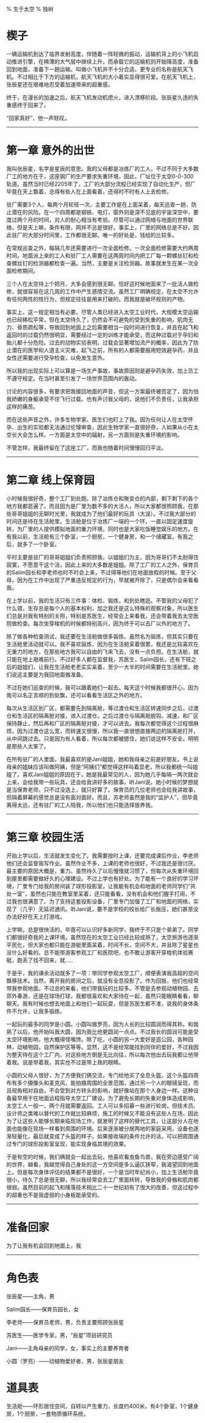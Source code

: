 % 生于太空
% 独树

# 楔子

一辆运输机到达了临界发射高度。伴随着一阵轻微的振动，运输机背上的小飞机启动推进引擎，在稀薄的大气层中继续上升，而承载它的运输机则开始降高度，准备回到地面，准备下一趟运输。叫做小飞机并不十分合适，更专业的名称是航天飞机。不过相比于下方的运输机，航天飞机的大小着实显得很可爱。在航天飞机上，张辰星还在艰难地忍受着加速带来的超重感。

终于，在漫长的加速之后，航天飞机发动机熄火，进入漂移阶段。张辰星久违的失重感终于回来了。

“回家真好”，他一声轻叹。

-------------------

# 第一章 意外的出世

我叫张辰星，名字是星辰的意思。我的父母都是冶炼厂的工人，不过不同于大多数厂工的地方在于，这座钢厂的生产要求失重环境，因此，厂址位于太空0-0-300轨道。虽然当时已经2205年了，工厂的大部分流程已经实现了自动化生产，但厂毕竟在天上飘着，总得有些人在上面看着，还得时不时有人上去检修。

驻厂需要3个人，每两个月轮班一次，主要工作是在上面呆着，每天巡查一趟，防止潜在的风险。在一个四周都是钢铁、电灯，窗外则是深不见底的宇宙深空中，要度过两个月的时间，对人的耐心相当有考验。尽管可以通过网络与地面的世界联络，但是天上嘛，条件有限，网并不总是很好。事实上，厂里的网络总是不好。因此驻厂的大部分时间里，工作都很无聊。唯一的好处是，钱给的比较多。

在常规巡查之外，每隔几年还需要进行一次全面检修。一次全面检修需要大约两周时间，地面派上来的工人和驻厂工人需要在这两周时间内把工厂每一颗螺丝钉和检查螺丝钉的检测器都检查一遍。当然，主要是关注检测器。故事就发生在某一次全面检修期间。

三个人在太空待上个把月，大多会感到很无聊。恰好这时候地面来了一批活人做检修，就很容易在这几周的工作中产生感情交流。虽然工厂明确规定，在太空不允许有任何两性的性行为，但规定往往是用来打破的。而我就是破坏规则的产物。

事实上，这一规定相当有必要。尽管人类已经进入太空工业时代，大规模太空运输也已经稀松平常，但在太空待久了，仍然会不可避免的受到失重的影响，肌肉无力、骨质疏松等，导致回到地面上之后需要相当一段时间进行恢复。并且在起飞和返回时的过载仍然很明显，需要经过一定的训练才能承受，而这种过载对于孕妇和胎儿都十分危险。过去的动物实验表明，过载会显著增加流产的概率，因此为了防止潜在的医学和人道主义灾难，起飞之前，所有的人都需要服用短效避孕药，并且女性还需要进行受孕检查，以免发生意外。

所以我的出现实际上可以算是一场生产事故，事故原因则是避孕药失效，加上员工不遵守规定。在当时甚至引发了一场世界范围内的轰动。

讨论的内容很多，有要求把我接回地面的声音，但这一方案最终被否定了，因为怕我娇嫩的身躯承受不住飞行过载。也有声讨我父母的，说他们不负责任，让我承担这样的痛苦。

而在这些声音之外，许多生物学家、医生们也盯上了我。因为任何让人在太空怀孕、出生的实验都无法通过伦理审查，因此生物学家一直很好奇，人如果从小在太空长大会怎么样。一方面是太空中的辐射，另一方面则是失重环境的影响。

不管怎样，我最终留在了这座工厂，而我也随着时间慢慢回归平淡。

-------------------

# 第二章 线上保育园

小时候我很好奇，整个工厂到处跑。除了冶炼仓和聚变仓的内部，剩下剩下的各个地方我都逛遍了。而且因为是厂里为数不多的大活人，所以大家都很照顾我，在那些哥哥姐姐的无聊时光里，我就成为了他们最好的玩具（大误）。不过我大部分的时间还是待在生活舱里。生活舱是位于冶炼厂一端的一个环，一直以固定速度旋转，为厂里的人提供模拟地面的重力环境，同时也是大家吃饭睡觉娱乐的地方。在有我以前，生活舱有三个卧室，一个厨房，一个健身房，和一个储藏室。有我之后，就多了一个卧室。

平时主要是驻厂的哥哥姐姐们负责照顾我，以姐姐们为主，因为哥哥们不太耐得住寂寞，不愿意干这个活，因此上来的大多数是姐姐。除了工厂的工人之外，保育员的Salim园长和李老师也时不时会上来，不过得等他们在地面放假的时候。至于父母，因为在工作中出现了严重违反规定的行为，早就被开除了，只是偶尔会来看看我。

在上学以前，我的生活只有三件事：体检、锻炼，和到处瞎逛。不管我的父母犯了什么错，生存总是每个人的基本权利，加之我还是这么特殊的观察对象，所以医生们总是对我有特别的关照，特别是苏医生，经常会上来看我，还会带着我去太空医院做检查。每次坐穿梭机的时候都特别高兴，因为终于可以去厂以外的地方了。

除了做各种检查测试，我还要在生活舱做很多锻炼。虽然名为锻炼，但其实只要在生活舱里活动就可以。我不喜欢锻炼，因为在生活舱呆着很累，我还是比较喜欢在无重力的地方，在那些地方我可以自由的飞来飞去，没有一点负担。在生活舱，就只能在地上艰难前行。不过好多人都在监督我，苏医生，Salim园长，还有下班之后的姐姐们，让我在生活舱老老实实呆着，至少一大半的时间需要在生活舱里。她们说这主要是为我回地面做准备。

不过在她们巡查的时候，我可以跟着她们一起去。每天这个时候我都很开心，因为我可以名正言顺的到处飘，还可以看看生活区之外的地方。

每次从生活区到厂区，都需要先到隔离舱，等过渡仓和生活区转速同步之后，过渡仓和生活区的隔离舱对接，进入过渡仓。之后过渡仓与隔离舱脱钩，减速，和厂区保持静止，然后再和厂区的隔离舱对接，才可以进去。我每次都觉得这个过程很麻烦，因为过渡仓这么宽，而转速又很慢，所以我一直很想直接两边的隔离舱打开，从中间跳过去。只是因为有人看着，所以每次都被摁住，她们说这样不安全。明明是那些人太笨了。

在所有驻厂的人里面，我最喜欢的是Jani姐姐，她和我母亲之前是好朋友。书上说母亲的姐妹应该叫做阿姨，但是“阿姨们”都觉得这样叫着显老，所以我都统一叫姐姐了。喜欢Jani姐姐的原因在于，她是我最常见的人，因为她几乎每隔一两次就会上来，会给我带一些玩具，还会给我讲好多的故事。听Jani说，她小时候的梦想就是当保育老师，只不过没选上，就只好算了。保育员的几位老师也会给我讲故事，但隔着屏幕的感觉总是没有面对面好。而且，苏老师虽然是我的“监护人”，但毕竟离得太远，还有驻厂的工人陪我，所以他们也只能选择放养我。

------------------

# 第三章 校园生活

开始上学以后，生活就发生变化了。我需要按时上课，还要完成课后作业，李老师他们还会监督我写作业。虽然作业不多，上课的老师也很好，不过我还是很讨厌。最主要的原因大概是，重力。虽然待久了以后慢慢就习惯了，但每次从失重环境回到屋里都需要做好久的心理建设。不过上学也有好处。为了能有一个良好的学习环境，厂里专门给我的房间装了球形投影室，让我能有机会和地面的老师同学们“共处一室”，虽然也只能在教室里呆着，还只能看看，没有机会和他们握手打闹，不过我也很满意了。为了支持这套投影设备，厂里专门加强了工厂和地面的网络，实现了（几乎）无延迟通讯。听Jani说，要不是学校的校长给厂长施压，她们甚至没办法好好在天上打游戏。

上学嘛，总是很快活的。毕竟可以认识好多新同学，我终于不只是个弟弟了。同学们都很好奇我的上课环境。虽然现在的太空工业已经比较成熟了，太空旅游也逐渐平民化，但大家也都只能在游艇里面呆着，时间不长，空间不大，并且除了星星也没什么好看的。总不能带游客参观工厂和医院吧，也不敢让游客开穿梭机体验赛艇，跑丢了找不回来，就.....

于是乎，我的课余活动就多了一项：带同学参观太空工厂，顺便表演我高超的空间飘移技术。当然，离开我的房间之后，就没有全息投影了。作为回报，他们也经常带我参观地面。不过总的来看，他们带我玩的比较多。不管是去参观动植物园、去郊外春游，还是在球场打球，我都很喜欢和大家待在一起，虽然只能眼睛看看，聊聊天。我有时候也想去地面上和他们一起玩耍，但是苏医生都不准，说我的身体条件不允许，让我多锻炼。

一起玩的最多的同学是小圆。小圆叫做罗亮，因为人长的比较圆润而得其称。和我熟了以后，他开始叫我大圆，因为我比他更圆润一点点。不过我长的圆润可能是受太空环境影响，他大概得怪嘴馋。除了吃，小圆的另一大爱好是逛公园，各种园林，动植物园，自然保护区等等。显然，这不是经常能找到同伴的爱好，不过我因为整天待在这个工厂内，对这些地方倒是无比向往，所以每次他出去玩我都让他带着我。说是带着我，其实也不过是带上我的眼睛。

小圆的父母人很好，为了方便我们俩交流，专门给他买了全息头盔。这个头盔四周布有多个摄像头和麦克风，能拍摄周围的全景范围，通过另一个人的眼镜呈现，而且视角相对自由，不会受到对方转头的影响，就好像站在那个人身边一样。这种设备最早用于在地面远程指导太空工厂建设。为了避免长期的失重对身体造成影响，太空工人一般一、两个月就需要返回。工人可以多招募一些进行轮岗，但技术员、设计师之类难以替代的工作就比较麻烦，施工的时候又不能没有这些人在场，因此为了让这些人能够长期亲临现场工作，就发明了这样的替代工具，让这部分人在地面也能像在现场一样看到周围的环境。后来逐渐被分居两地的家庭采用，设备也逐渐轻量化，最后就变成了头盔的样子。如果接收端的条件允许的话，可以把周围通过专门的球形投影室呈现，能实现身临其境的效果。

于是有空的时候，我们俩就会一起出去玩，他喜欢看虫鱼鸟兽，我在旁边感受广阔的世界，越看，我越觉得自己身处的这一方空间是多么逼仄狭窄，我渴望回到地面上。但是每次身体评估的结果都不是很好，一个是当时年纪尚小，加上生活舱毕竟很小，待久了总是很无聊，所以我经常会去工厂里面转转，导致我的骨骼和肌肉都很弱。虽然目前的起飞和降落技术相比二十一世纪初有了很大的改善，但这过程中的超重也不是我虚弱的小身板能承受的。

-----------------

# 准备回家

为了让我有机会回到地面上，我


----------------

# 角色表

张辰星——主角，男

Salim园长——保育员园长，女

李老师——保育员老师，男，负责主要照顾张辰星

苏医生——医学专家，男，“辰星”项目研究员

Jani——主角母亲的同学，女，事实上的主要养育者

小圆（罗亮）——动植物爱好者，男，张辰星朋友

# 道具表

生活舱——环形居住空间，自转以产生重力，长度约400米，有4个卧室，1个健身房，1个厨房，一套物质循环系统，

